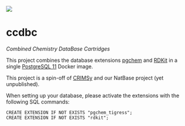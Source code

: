 [![](https://img.shields.io/docker/cloud/build/ipbhalle/ccdbc.svg)](https://hub.docker.com/r/ipbhalle/ccdbc/builds/)

# ccdbc
_Combined Chemistry DataBase Cartridges_

This project combines the database extensions [pgchem](https://github.com/ergo70/pgchem_tigress) and [RDKit](https://github.com/rdkit/rdkit) in a single [PostgreSQL 11](https://www.postgresql.org/) Docker image.

This project is a spin-off of [CRIMSy](https://github.com/ipb-halle/CRIMSy) and our NatBase project (yet unpublished).

When setting up your database, please activate the extensions with the following SQL commands:

    CREATE EXTENSION IF NOT EXISTS "pgchem_tigress";
    CREATE EXTENSION IF NOT EXISTS "rdkit";
